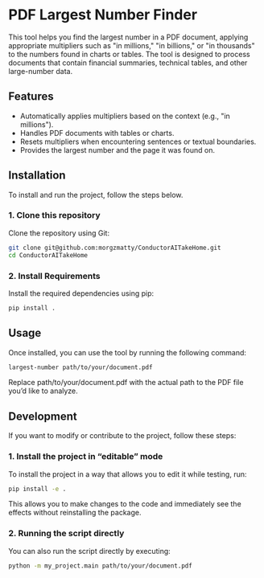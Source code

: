 # PDF Largest Number Finder

This tool helps you find the largest number in a PDF document, applying appropriate multipliers such as "in millions," "in billions," or "in thousands" to the numbers found in charts or tables. The tool is designed to process documents that contain financial summaries, technical tables, and other large-number data.

## Features

- Automatically applies multipliers based on the context (e.g., "in millions").
- Handles PDF documents with tables or charts.
- Resets multipliers when encountering sentences or textual boundaries.
- Provides the largest number and the page it was found on.

## Installation

To install and run the project, follow the steps below.

### 1. Clone this repository

Clone the repository using Git:

```bash
git clone git@github.com:morgzmatty/ConductorAITakeHome.git
cd ConductorAITakeHome
```

### 2. Install Requirements

Install the required dependencies using pip:

```bash
pip install .
```

## Usage

Once installed, you can use the tool by running the following command:

```bash
largest-number path/to/your/document.pdf
```
Replace path/to/your/document.pdf with the actual path to the PDF file you’d like to analyze.

## Development

If you want to modify or contribute to the project, follow these steps:

### 1. Install the project in “editable” mode

To install the project in a way that allows you to edit it while testing, run:

```bash
pip install -e .
```
This allows you to make changes to the code and immediately see the effects without reinstalling the package.

### 2. Running the script directly

You can also run the script directly by executing:

```bash
python -m my_project.main path/to/your/document.pdf
```